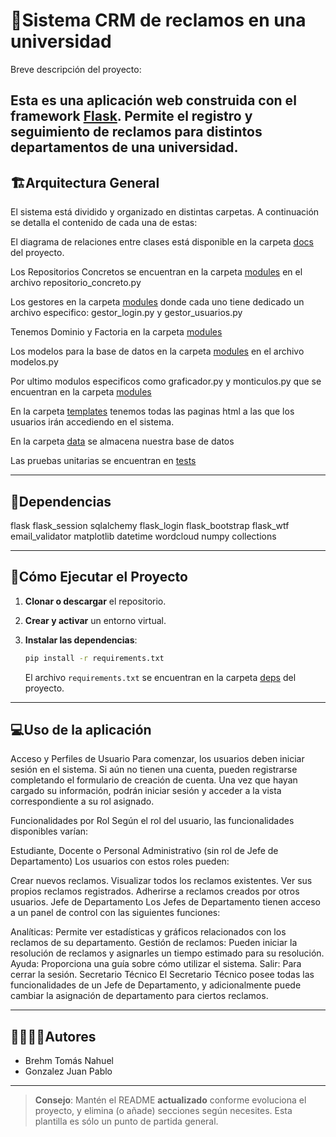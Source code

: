 # 🐍Sistema CRM de reclamos en una universidad 

Breve descripción del proyecto:

Esta es una aplicación web construida con el framework [Flask](https://flask.palletsprojects.com/). Permite el registro y seguimiento de reclamos para distintos departamentos de una universidad. 
---
## 🏗Arquitectura General

El sistema está dividido y organizado en distintas carpetas. A continuación se detalla el contenido de cada una de estas:

El diagrama de relaciones entre clases está disponible en la carpeta [docs](./docs) del proyecto.

Los Repositorios Concretos se encuentran en la carpeta [modules](./modules) en el archivo repositorio_concreto.py

Los gestores en la carpeta [modules](./modules) donde cada uno tiene dedicado un archivo especifico: gestor_login.py y gestor_usuarios.py

Tenemos Dominio y Factoria en la carpeta [modules](./modules)

Los modelos para la base de datos en la carpeta [modules](./modules) en el archivo modelos.py

Por ultimo modulos especificos como graficador.py y monticulos.py que se encuentran en la carpeta [modules](./modules) 

En la carpeta [templates](./templates) tenemos todas las paginas html a las que los usuarios irán accediendo en el sistema.

En la carpeta [data](./data) se almacena nuestra base de datos

Las pruebas unitarias se encuentran en [tests](./tests)



---
## 📑Dependencias

flask
flask_session
sqlalchemy
flask_login
flask_bootstrap
flask_wtf
email_validator
matplotlib
datetime
wordcloud
numpy
collections

---
## 🚀Cómo Ejecutar el Proyecto
1. **Clonar o descargar** el repositorio.

2. **Crear y activar** un entorno virtual.

3. **Instalar las dependencias**:
   ```bash
   pip install -r requirements.txt
   ```
   El archivo `requirements.txt` se encuentran en la carpeta [deps](./deps) del proyecto.
---

## 💻Uso de la aplicación

Acceso y Perfiles de Usuario
Para comenzar, los usuarios deben iniciar sesión en el sistema. Si aún no tienen una cuenta, pueden registrarse completando el formulario de creación de cuenta. Una vez que hayan cargado su información, podrán iniciar sesión y acceder a la vista correspondiente a su rol asignado.

Funcionalidades por Rol
Según el rol del usuario, las funcionalidades disponibles varían:

Estudiante, Docente o Personal Administrativo (sin rol de Jefe de Departamento)
Los usuarios con estos roles pueden:

Crear nuevos reclamos.
Visualizar todos los reclamos existentes.
Ver sus propios reclamos registrados.
Adherirse a reclamos creados por otros usuarios.
Jefe de Departamento
Los Jefes de Departamento tienen acceso a un panel de control con las siguientes funciones:

Analíticas: Permite ver estadísticas y gráficos relacionados con los reclamos de su departamento.
Gestión de reclamos: Pueden iniciar la resolución de reclamos y asignarles un tiempo estimado para su resolución.
Ayuda: Proporciona una guía sobre cómo utilizar el sistema.
Salir: Para cerrar la sesión.
Secretario Técnico
El Secretario Técnico posee todas las funcionalidades de un Jefe de Departamento, y adicionalmente puede cambiar la asignación de departamento para ciertos reclamos.



---

## 🙎‍♀️🙎‍♂️Autores

- Brehm Tomás Nahuel
- Gonzalez Juan Pablo

---

> **Consejo**: Mantén el README **actualizado** conforme evoluciona el proyecto, y elimina (o añade) secciones según necesites. Esta plantilla es sólo un punto de partida general.
